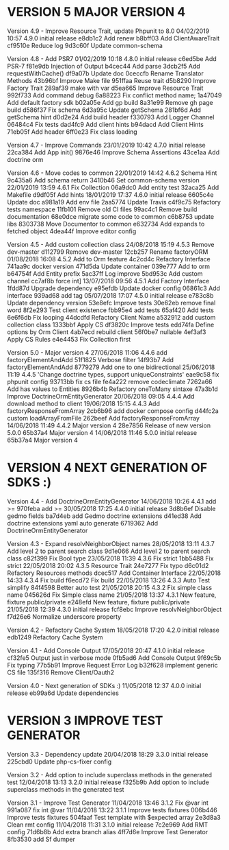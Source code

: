 
VERSION 5  MAJOR VERSION 4
==========================

   Version 4.9 - Improve Resource Trait, update Phpunit to 8.0
      04/02/2019 10:57  4.9.0  initial release
         e8db1c2 Add renew
         b8bff03 Add ClientAwareTrait
         cf9510e Reduce log
         9d3c60f Update common-schema

   Version 4.8 - Add PSR7
      01/02/2019 10:18  4.8.0  initial release
         c6ed5be Add PSR-7
         f81e9db Injection of Output
         b4cec44 Add parse
         3dcb2f5 Add requestWithCache()
         df9a07b Update doc
         0ceccfb Rename Translator Methods
         43b96bf Improve Make file
         951ffaa Reuse trait
         d5b8290 Improve Factory Trait
         289af39 make with var
         d5ea665 Improve Resource Trait
         992f733 Add command debug
         6a88223 Fix conflict method name;
         1a47049 Add default factory sdk
         b02a05e Add gp build
         8a31e99 Remove gh page build
         d586f37 Fix schema
         6d3a95c Update getSchema
         281bf6d Add getSchema hint
         d0d2e24 Add build header
         f330793 Add Logger Channel
         06484c4 Fix tests
         dad4fc9 Add client hints
         b94dacd Add Client Hints
         71eb05f Add header
         6ff0e23 Fix class loading

   Version 4.7 - Improve Commands
      23/01/2019 10:42  4.7.0  initial release
         22ca384 Add App init()
         9876e46 Improve Schema Assertions
         43ce1aa Add doctrine orm

   Version 4.6 - Move codes to common
      22/01/2019 14:42  4.6.2  Schema Hint
         9c435a6 Add schema return
         3410b46 Set common-schema version
      22/01/2019 13:59  4.6.1  Fix Collection
         06a9dc0 Add entity test
         32aca25 Add Makefile
         d9df05f Add hints
      18/01/2019 17:37  4.6.0  initial release
         6605c4e Update doc
         a981a19 Add env file
         2aa5774 Update Travis
         c4f9c75 Refactory tests namespace
         11fb101 Remove old CI files
         99ac4c1 Remove build documentation
         68e0dce migrate some code to common
         c6b8753 update libs
         8303738 Move Documentor to common
         e632734 Add expands to fetched object
         4dea44f Improve editor config

   Version 4.5 - Add custom collection class
      24/08/2018 15:19  4.5.3  Remove dev-master
         d112799 Remove dev-master
         12cb257 Rename factoryORM
      01/08/2018 16:08  4.5.2  Add to Orm feature
         4c2cd4c Refactory Interface
         741aa9c docker version
         471d5da Update container
         039e777 Add to orm
         b64754f Add Entity prefix
         5ac37ff Log improve
         5bd953c Add custom channel
         cc7af8b force int]
      13/07/2018 09:56  4.5.1  Add Factory Interface
         1fdd87d Upgrade dependency
         e95efdb Update docker config
         06861c3 Add interface
         939ad68 add tag
      05/07/2018 17:07  4.5.0  initial release
         e783c8b Update dependency version
         53e8efc Improve tests
         30e62eb remove final word
         8f2e293 Test client existence
         fbb95e4 add tests
         65af420 Add tests
         6e6f6db Fix looping
         44dcdfd Refactory Client Name
         a532912 add custom collection class
         1333bbf Apply CS
         df3820c Improve tests
         edd74fa Define options by Orm Client
         4ab7ecd rebuild client
         56f0be7 nullable
         4ef3af3 Apply CS Rules
         e4e4453 Fix Collection first

   Version 5.0 - Major version 4
      27/06/2018 11:06  4.4.6  add factoryElementAndAdd
         51f1825 Verbose filter
         14f93b7 Add factoryElementAndAdd
         8779279 Add one to one bidirectional
      25/06/2018 11:19  4.4.5  'Change doctrine types, support uniqueConstraints'
         eae9c58 fix phpunit config
         93713bb fix cs file
         fe4a222 remove codeclimate
         7262a66 Add has values to Entities
         8926b4b Refactory oneToMany sintaxe
         47a3b1d Improve DoctrineOrmEntityGenerator
      20/06/2018 09:05  4.4.4  Add download method to client
      19/06/2018 15:15  4.4.3  Add factoryResponseFromArray
         2cb6b96 add docker compose config
         d44fc2a custom loadArrayFromFile
         262beef Add factoryResponseFromArray
      14/06/2018 11:49  4.4.2  Major version 4
         28e7856 Release of new version 5.0.0
         65b37a4 Major version 4
      14/06/2018 11:46  5.0.0  initial release
         65b37a4 Major version 4

VERSION 4  NEXT GENERATION OF SDKS :)
=====================================

   Version 4.4 - Add DoctrineOrmEntityGenerator
      14/06/2018 10:26  4.4.1  add >=
         970feba add >=
      30/05/2018 17:25  4.4.0  initial release
         3d8b6ef Disable gedmo fields
         ba7d4eb add Gedmo doctrine extensions
         d41ed38 Add doctrine extensions yaml auto generate
         6719362 Add DoctrineOrmEntityGenerator

   Version 4.3 - Expand resolvNeighborObject names
      28/05/2018 13:11  4.3.7  Add level 2 to parent search class
         9d1e066 Add level 2 to parent search class
         c82f399 Fix Bool type
      23/05/2018 11:39  4.3.6  Fix strict
         1bb5488 Fix strict
      22/05/2018 20:02  4.3.5  Resource Trait
         24e7277 Fix typo
         d6c01d2 Refactory Resources methods
         dcec517 Add Container Interface
      22/05/2018 14:33  4.3.4  Fix build
         f6ecd72 Fix build
      22/05/2018 13:26  4.3.3  Auto Test simplify
         84f4598 Better auto test
      21/05/2018 20:15  4.3.2  Fix simple class name
         045626d Fix Simple class name
      21/05/2018 13:37  4.3.1  New feature, fixture public/private
         e248efd New feature, fixture public/private
      21/05/2018 12:39  4.3.0  initial release
         fcf8ebc Improve resolvNeighborObject
         f7d26e6 Normalize underscore property

   Version 4.2 - Refactory Cache System
      18/05/2018 17:20  4.2.0  initial release
         edb1249 Refactory Cache System

   Version 4.1 - Add Console Output
      17/05/2018 20:47  4.1.0  initial release
         cf32fe5 Output just in verbose mode
         0fb5ad6 Add Console Output
         9f69c5b Fix typing
         77b5b91 Improve Request Error Log
         b32f628 implement generic CS file
         135f316 Remove Client/Oauth2

   Version 4.0 - Next generation of SDKs :)
      11/05/2018 12:37  4.0.0  initial release
         eb99a6d Update dependencies

VERSION 3  IMPROVE TEST GENERATOR
=================================

   Version 3.3 - Dependency update
      20/04/2018 18:29  3.3.0  initial release
         225cbd0 Update php-cs-fixer config

   Version 3.2 - Add option to include superclass methods in the generated test
      12/04/2018 13:13  3.2.0  initial release
         f325b9b Add option to include superclass methods in the generated test

   Version 3.1 - Improve Test Generator
      11/04/2018 13:46  3.1.2  Fix @var int
         991a087 fix int @var
      11/04/2018 13:22  3.1.1  Improve tests fixtures
         006b446 Improve tests fixtures
         504faaf Test template with $expected array
         2e3d8a3 Clean rmt config
      11/04/2018 11:31  3.1.0  initial release
         7c2e969 Add RMT config
         71d6b8b Add extra branch alias
         4ff7d6e Improve Test Generator
         8fb3530 add Sf dumper